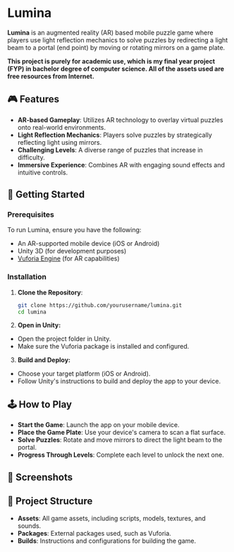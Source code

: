 # Lumina

**Lumina** is an augmented reality (AR) based mobile puzzle game where players use light reflection mechanics to solve puzzles by redirecting a light beam to a portal (end point) by moving or rotating mirrors on a game plate.

**This project is purely for academic use, which is my final year project (FYP) in bachelor degree of computer science. All of the assets used are free resources from Internet.**

## 🎮 Features

- **AR-based Gameplay**: Utilizes AR technology to overlay virtual puzzles onto real-world environments.
- **Light Reflection Mechanics**: Players solve puzzles by strategically reflecting light using mirrors.
- **Challenging Levels**: A diverse range of puzzles that increase in difficulty.
- **Immersive Experience**: Combines AR with engaging sound effects and intuitive controls.

## 🚀 Getting Started

### Prerequisites

To run Lumina, ensure you have the following:
- An AR-supported mobile device (iOS or Android)
- Unity 3D (for development purposes)
- [Vuforia Engine](https://developer.vuforia.com/) (for AR capabilities)

### Installation

1. **Clone the Repository**:
   ```bash
   git clone https://github.com/yourusername/lumina.git
   cd lumina

2. **Open in Unity:**

- Open the project folder in Unity.
- Make sure the Vuforia package is installed and configured.

3. **Build and Deploy:**

- Choose your target platform (iOS or Android).
- Follow Unity's instructions to build and deploy the app to your device.

## 🕹️ How to Play

- **Start the Game**: Launch the app on your mobile device.
- **Place the Game Plate**: Use your device's camera to scan a flat surface.
- **Solve Puzzles**: Rotate and move mirrors to direct the light beam to the portal.
- **Progress Through Levels**: Complete each level to unlock the next one.

## 📸 Screenshots



## 📂 Project Structure

- **Assets**: All game assets, including scripts, models, textures, and sounds.
- **Packages**: External packages used, such as Vuforia.
- **Builds**: Instructions and configurations for building the game.
